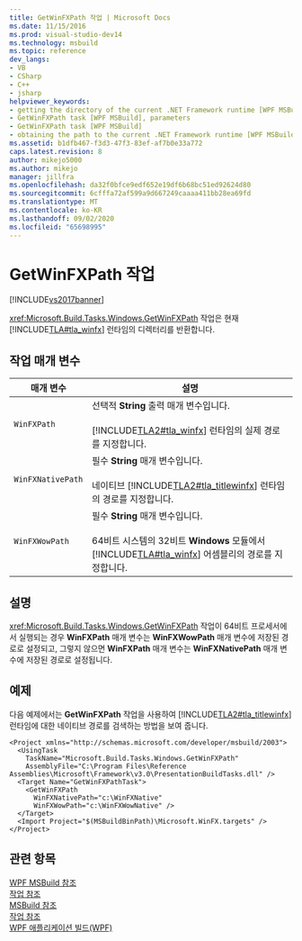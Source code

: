 ```yaml
---
title: GetWinFXPath 작업 | Microsoft Docs
ms.date: 11/15/2016
ms.prod: visual-studio-dev14
ms.technology: msbuild
ms.topic: reference
dev_langs:
- VB
- CSharp
- C++
- jsharp
helpviewer_keywords:
- getting the directory of the current .NET Framework runtime [WPF MSBuild]
- GetWinFXPath task [WPF MSBuild], parameters
- GetWinFXPath task [WPF MSBuild]
- obtaining the path to the current .NET Framework runtime [WPF MSBuild]
ms.assetid: b1dfb467-f3d3-47f3-83ef-af7b0e33a772
caps.latest.revision: 8
author: mikejo5000
ms.author: mikejo
manager: jillfra
ms.openlocfilehash: da32f0bfce9edf652e19df6b68bc51ed92624d80
ms.sourcegitcommit: 6cfffa72af599a9d667249caaaa411bb28ea69fd
ms.translationtype: MT
ms.contentlocale: ko-KR
ms.lasthandoff: 09/02/2020
ms.locfileid: "65698995"
---
```

# <a name="getwinfxpath-task"></a>GetWinFXPath 작업
[!INCLUDE[vs2017banner](../includes/vs2017banner.md)]

<xref:Microsoft.Build.Tasks.Windows.GetWinFXPath> 작업은 현재 [!INCLUDE[TLA#tla_winfx](../includes/tlasharptla-winfx-md.md)] 런타임의 디렉터리를 반환합니다.  
  
## <a name="task-parameters"></a>작업 매개 변수  
  
|매개 변수|설명|  
|---------------|-----------------|  
|`WinFXPath`|선택적 **String** 출력 매개 변수입니다.<br /><br /> [!INCLUDE[TLA2#tla_winfx](../includes/tla2sharptla-winfx-md.md)] 런타임의 실제 경로를 지정합니다.|  
|`WinFXNativePath`|필수 **String** 매개 변수입니다.<br /><br /> 네이티브 [!INCLUDE[TLA2#tla_titlewinfx](../includes/tla2sharptla-titlewinfx-md.md)] 런타임의 경로를 지정합니다.|  
|`WinFXWowPath`|필수 **String** 매개 변수입니다.<br /><br /> 64비트 시스템의 32비트 **Windows** 모듈에서 [!INCLUDE[TLA#tla_winfx](../includes/tlasharptla-winfx-md.md)] 어셈블리의 경로를 지정합니다.|  
  
## <a name="remarks"></a>설명  
 <xref:Microsoft.Build.Tasks.Windows.GetWinFXPath> 작업이 64비트 프로세서에서 실행되는 경우 **WinFXPath** 매개 변수는 **WinFXWowPath** 매개 변수에 저장된 경로로 설정되고, 그렇지 않으면 **WinFXPath** 매개 변수는 **WinFXNativePath** 매개 변수에 저장된 경로로 설정됩니다.  
  
## <a name="example"></a>예제  
 다음 예제에서는 **GetWinFXPath** 작업을 사용하여 [!INCLUDE[TLA2#tla_titlewinfx](../includes/tla2sharptla-titlewinfx-md.md)] 런타임에 대한 네이티브 경로를 검색하는 방법을 보여 줍니다.  
  
```  
<Project xmlns="http://schemas.microsoft.com/developer/msbuild/2003">  
  <UsingTask   
    TaskName="Microsoft.Build.Tasks.Windows.GetWinFXPath"   
    AssemblyFile="C:\Program Files\Reference Assemblies\Microsoft\Framework\v3.0\PresentationBuildTasks.dll" />  
  <Target Name="GetWinFXPathTask">  
    <GetWinFXPath  
      WinFXNativePath="c:\WinFXNative"   
      WinFXWowPath="c:\WinFXWowNative" />  
  </Target>  
  <Import Project="$(MSBuildBinPath)\Microsoft.WinFX.targets" />  
</Project>  
```  
  
## <a name="see-also"></a>관련 항목  
 [WPF MSBuild 참조](../msbuild/wpf-msbuild-reference.md)   
 [작업 참조](../msbuild/wpf-msbuild-task-reference.md)   
 [MSBuild 참조](../msbuild/msbuild-reference.md)   
 [작업 참조](../msbuild/msbuild-task-reference.md)   
 [WPF 애플리케이션 빌드(WPF)](https://msdn.microsoft.com/library/a58696fd-bdad-4b55-9759-136dfdf8b91c)
